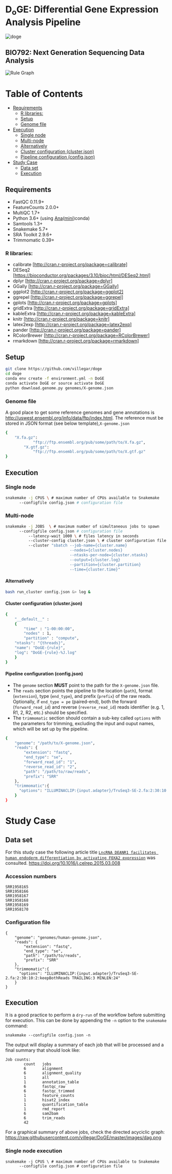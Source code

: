 # D<sub>o</sub>GE: Differential Gene Expression Analysis Pipeline
![doge](images/logo.jpg)
 
## BIO792: Next Generation Sequencing Data Analysis
![Rule Graph](images/rule-graph.png?raw=true "Rule Graph")

Table of Contents
=================

* [Requirements](#requirements)
	* [R libraries:](#r-libraries)
	* [Setup](#setup)
	* [Genome file](#genome-file)
* [Execution](#execution)
	* [Single node](#single-node)
	* [Multi-node](#multi-node)
	* [Alternatively](#alternatively)
	* [Cluster configuration (cluster.json)](#cluster-configuration-clusterjson)
	* [Pipeline configuration (config.json)](#pipeline-configuration-configjson)
* [Study Case](#study-case)
	* [Data set](#data-set)
	* [Execution](#execution)
	
## Requirements
-	FastQC 0.11.9+
-	FeatureCounts 2.0.0+
-	MultiQC 1.7+
-	Python 3.6+ (using [Ana](https://anaconda.org)([mini](https://docs.conda.io/en/latest/miniconda.html))conda)
-	Samtools 1.3+
-	Snakemake 5.7+
-	SRA Toolkit 2.9.6+
-	Trimmomatic 0.39+

### R libraries:
-	calibrate [http://cran.r-project.org/package=calibrate]
-	DESeq2 [https://bioconductor.org/packages/3.10/bioc/html/DESeq2.html]
-	dplyr [http://cran.r-project.org/package=dplyr]
-	GGally [http://cran.r-project.org/package=GGally]
-	ggplot2 [http://cran.r-project.org/package=ggplot2]
-	ggrepel [http://cran.r-project.org/package=ggrepel]
-	gplots [http://cran.r-project.org/package=gplots]
-	gridExtra [http://cran.r-project.org/package=gridExtra]
-	kableExtra [http://cran.r-project.org/package=kableExtra]
- 	knitr [http://cran.r-project.org/package=knitr]
-	latex2exp [http://cran.r-project.org/package=latex2exp]
-	pander [http://cran.r-project.org/package=pander]
-	RColorBrewer [http://cran.r-project.org/package=RColorBrewer]
-	rmarkdown [http://cran.r-project.org/package=rmarkdown]

## Setup
```bash
git clone https://github.com/villegar/doge
cd doge
conda env create -f environment.yml -n DoGE
conda activate DoGE or source activate DoGE
python download.genome.py genomes/X-genome.json
```

### Genome file
A good place to get some reference genomes and gene annotations is http://uswest.ensembl.org/info/data/ftp/index.html. The reference must be stored in JSON format (see below template),`X-genome.json`
```bash
{
	"X.fa.gz":
            "ftp://ftp.ensembl.org/pub/some/path/to/X.fa.gz",
        "X.gtf.gz":
            "ftp://ftp.ensembl.org/pub/some/path/to/X.gtf.gz"
}
```

## Execution
### Single node
```bash
snakemake -j CPUS \ # maximum number of CPUs available to Snakemake
	  --configfile config.json # configuration file
```

### Multi-node
```bash
snakemake -j JOBS  \ # maximum number of simultaneous jobs to spawn
	  --configfile config.json # configuration file
          --latency-wait 1000 \ # files latency in seconds
          --cluster-config cluster.json \ # cluster configuration file
          --cluster "sbatch --job-name={cluster.name} 
                            --nodes={cluster.nodes} 
                            --ntasks-per-node={cluster.ntasks} 
                            --output={cluster.log} 
                            --partition={cluster.partition} 
                            --time={cluster.time}"
```
#### Alternatively
```bash
bash run_cluster config.json &> log &
```

#### Cluster configuration (cluster.json)
```bash
{
    "__default__" :
    {
        "time" : "1-00:00:00",
        "nodes" : 1,
        "partition" : "compute",
	"ntasks": "{threads}",
	"name": "DoGE-{rule}",
	"log": "DoGE-{rule}-%J.log"
    }
}
```

#### Pipeline configuration (config.json)
-	The `genome` section __MUST__ point to the path for the `X-genome.json` file.
-	The `reads` section points the pipeline to the location (`path`), format (`extension`), type (`end_type`), and prefix (`prefix`) of the raw reads. Optionally, if `end_type = pe` (paired-end), both the forward (`forward_read_id`) and reverse (`reverse_read_id`) reads identifier (e.g. 1, R1, 2, R2, etc.) should be specified.
-	The `trimmomatic` section should contain a sub-key called `options` with the parameters for trimming, excluding the input and ouput names, which will be set up by the pipeline.

```bash
{
    "genome": "/path/to/X-genome.json",
    "reads": {
        "extension": "fastq",
        "end_type": "se",
        "forward_read_id": "1",
        "reverse_read_id": "2",
        "path": "/path/to/raw/reads",
        "prefix": "SRR"
    },
    "trimmomatic":{
      "options": "ILLUMINACLIP:{input.adapter}/TruSeq3-SE-2.fa:2:30:10:2:keepBothReads"
    }
}
```


# Study Case
## Data set
For this study case the following article title [`LncRNA DEANR1 facilitates human endoderm differentiation by activating FOXA2 expression`](https://www.ncbi.nlm.nih.gov/gds/?term=(SRP019241)%20AND%20gds_sra[filter]
) was consulted.
https://doi.org/10.1016/j.celrep.2015.03.008

### Accession numbers
```
SRR1958165
SRR1958166
SRR1958167
SRR1958168
SRR1958169
SRR1958170
```

### Configuration file
```
{
    "genome": "genomes/human-genome.json",
    "reads": {
        "extension": "fastq",
        "end_type": "se",
        "path": "/path/to/reads",
        "prefix": "SRR"
    },
    "trimmomatic":{
      "options": "ILLUMINACLIP:{input.adapter}/TruSeq3-SE-2.fa:2:30:10:2:keepBothReads TRAILING:3 MINLEN:24"
    }
}
```

## Execution
It is a good practice to perform a `dry-run` of the workflow before submitting for execution. This can be done by appending the `-n` option to the `snakemake` command:

```
snakemake --configfile config.json -n
```

The output will display a summary of each job that will be processed and a final summary that should look like:
```
Job counts:
        count   jobs
        6       alignment
        6       alignment_quality
        1       all
        1       annotation_table
        6       fastqc_raw
        6       fastqc_trimmed
        1       feature_counts
        1       hisat2_index
        1       quantification_table
        1       rmd_report
        6       sam2bam
        6       trim_reads
        42
```

For a graphical summary of above jobs, check the directed acyciclic graph: https://raw.githubusercontent.com/villegar/DoGE/master/images/dag.png

### Single node execution
```
snakemake -j CPUS \ # maximum number of CPUs available to Snakemake
	  --configfile config.json # configuration file
```
